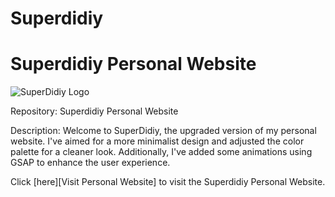 # Superdidiy
# Superdidiy Personal Website
![SuperDidiy Logo](assets/img/logo.svg)

Repository: Superdidiy Personal Website

Description:
Welcome to SuperDidiy, the upgraded version of my personal website. I've aimed for a more minimalist design and adjusted the color palette for a cleaner look. Additionally, I've added some animations using GSAP to enhance the user experience.

[Visit Superdidiy]: https://superdidiy.netlify.app/ 
Click [here][Visit Personal Website] to visit the Superdidiy Personal Website.
